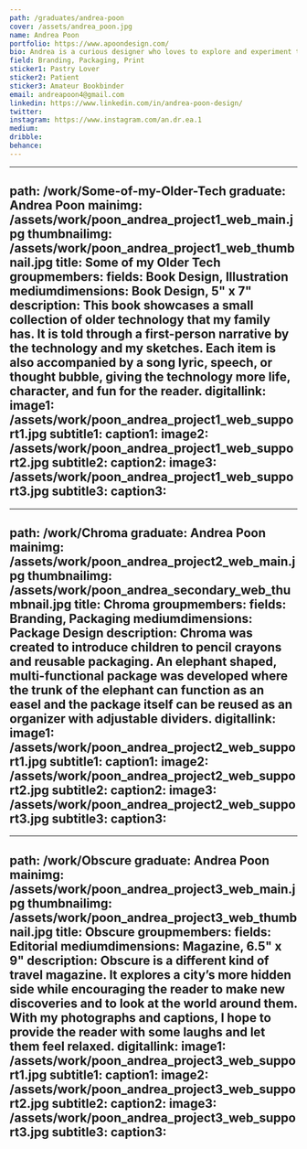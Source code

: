 ```yaml
---
path: /graduates/andrea-poon
cover: /assets/andrea_poon.jpg
name: Andrea Poon
portfolio: https://www.apoondesign.com/
bio: Andrea is a curious designer who loves to explore and experiment through her design process to produce the most meaningful solution. She enjoys learning and discovering new ways to create and when possible, she incorporates her love of more traditional ways of creating visuals, such as drawing and painting in her designs. She believes design has the effect to change people’s perspective, solve problems, or just to let people smile.
field: Branding, Packaging, Print
sticker1: Pastry Lover
sticker2: Patient
sticker3: Amateur Bookbinder
email: andreapoon4@gmail.com
linkedin: https://www.linkedin.com/in/andrea-poon-design/
twitter:
instagram: https://www.instagram.com/an.dr.ea.1
medium:
dribble:
behance:
---
```


---
path: /work/Some-of-my-Older-Tech
graduate: Andrea Poon
mainimg: /assets/work/poon_andrea_project1_web_main.jpg
thumbnailimg: /assets/work/poon_andrea_project1_web_thumbnail.jpg
title: Some of my Older Tech
groupmembers:
fields: Book Design, Illustration
mediumdimensions: Book Design, 5" x 7"
description: This book showcases a small collection of older technology that my family has. It is told through a first-person narrative by the technology and my sketches. Each item is also accompanied by a song lyric, speech, or thought bubble, giving the technology more life, character, and fun for the reader.
digitallink:
image1: /assets/work/poon_andrea_project1_web_support1.jpg
subtitle1:
caption1:
image2: /assets/work/poon_andrea_project1_web_support2.jpg
subtitle2:
caption2:
image3: /assets/work/poon_andrea_project1_web_support3.jpg
subtitle3:
caption3:
---

---
path: /work/Chroma
graduate: Andrea Poon
mainimg: /assets/work/poon_andrea_project2_web_main.jpg
thumbnailimg: /assets/work/poon_andrea_secondary_web_thumbnail.jpg
title: Chroma
groupmembers:
fields: Branding, Packaging
mediumdimensions: Package Design
description: Chroma was created to introduce children to pencil crayons and reusable packaging. An elephant shaped, multi-functional package was developed where the trunk of the elephant can function as an easel and the package itself can be reused as an organizer with adjustable dividers.
digitallink:
image1: /assets/work/poon_andrea_project2_web_support1.jpg
subtitle1:
caption1:
image2: /assets/work/poon_andrea_project2_web_support2.jpg
subtitle2:
caption2:
image3: /assets/work/poon_andrea_project2_web_support3.jpg
subtitle3:
caption3:
---

---
path: /work/Obscure
graduate: Andrea Poon
mainimg: /assets/work/poon_andrea_project3_web_main.jpg
thumbnailimg: /assets/work/poon_andrea_project3_web_thumbnail.jpg
title: Obscure
groupmembers:
fields: Editorial
mediumdimensions: Magazine, 6.5" x 9"
description: Obscure is a different kind of travel magazine. It explores a city’s more hidden side while encouraging the reader to make new discoveries and to look at the world around them. With my photographs and captions, I hope to provide the reader with some laughs and let them feel relaxed.
digitallink:
image1: /assets/work/poon_andrea_project3_web_support1.jpg
subtitle1:
caption1:
image2: /assets/work/poon_andrea_project3_web_support2.jpg
subtitle2:
caption2:
image3: /assets/work/poon_andrea_project3_web_support3.jpg
subtitle3:
caption3:
---
